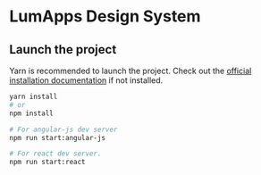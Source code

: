 # LumApps Design System

## Launch the project

Yarn is recommended to launch the project. Check out the [official installation documentation](https://yarnpkg.com/en/docs/install) if not installed.

```bash
yarn install
# or
npm install

# For angular-js dev server
npm run start:angular-js

# For react dev server.
npm run start:react
```
